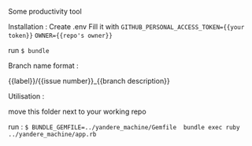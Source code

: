 Some productivity tool

Installation :
Create .env
Fill it with
`GITHUB_PERSONAL_ACCESS_TOKEN={{your token}}`
`OWNER={{repo's owner}}`

run `$ bundle`

Branch name format :

{{label}}/{{issue number}}_{{branch description}}

Utilisation :

move this folder next to your working repo

run :
`$ BUNDLE_GEMFILE=../yandere_machine/Gemfile  bundle exec ruby ../yandere_machine/app.rb`
